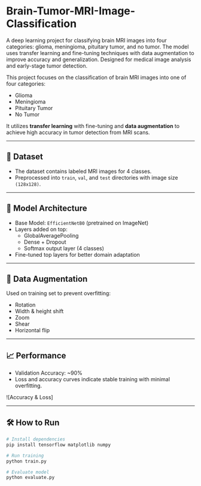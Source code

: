# Brain-Tumor-MRI-Image-Classification
A deep learning project for classifying brain MRI images into four categories: glioma, meningioma, pituitary tumor, and no tumor. The model uses transfer learning and fine-tuning techniques with data augmentation to improve accuracy and generalization. Designed for medical image analysis and early-stage tumor detection.



This project focuses on the classification of brain MRI images into one of four categories:
- Glioma
- Meningioma
- Pituitary Tumor
- No Tumor

It utilizes **transfer learning** with fine-tuning and **data augmentation** to achieve high accuracy in tumor detection from MRI scans.

---

## 📂 Dataset
- The dataset contains labeled MRI images for 4 classes.
- Preprocessed into `train`, `val`, and `test` directories with image size `(128x128)`.

---

## 📌 Model Architecture
- Base Model: `EfficientNetB0` (pretrained on ImageNet)
- Layers added on top:
  - GlobalAveragePooling
  - Dense + Dropout
  - Softmax output layer (4 classes)
- Fine-tuned top layers for better domain adaptation

---

## 🧪 Data Augmentation
Used on training set to prevent overfitting:
- Rotation
- Width & height shift
- Zoom
- Shear
- Horizontal flip

---

## 📈 Performance
- Validation Accuracy: ~90%
- Loss and accuracy curves indicate stable training with minimal overfitting.

![Accuracy & Loss]




---

## 🛠️ How to Run
```bash
# Install dependencies
pip install tensorflow matplotlib numpy

# Run training
python train.py

# Evaluate model
python evaluate.py
